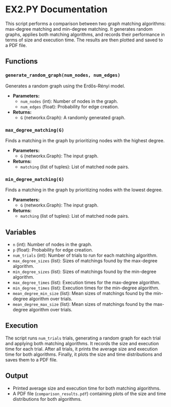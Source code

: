 # EX2.PY Documentation

This script performs a comparison between two graph matching algorithms: max-degree matching and min-degree matching. It generates random graphs, applies both matching algorithms, and records their performance in terms of size and execution time. The results are then plotted and saved to a PDF file.

## Functions

### `generate_random_graph(num_nodes, num_edges)`
Generates a random graph using the Erdős-Rényi model.
- **Parameters:**
    - `num_nodes` (int): Number of nodes in the graph.
    - `num_edges` (float): Probability for edge creation.
- **Returns:**
    - `G` (networkx.Graph): A randomly generated graph.

### `max_degree_matching(G)`
Finds a matching in the graph by prioritizing nodes with the highest degree.
- **Parameters:**
    - `G` (networkx.Graph): The input graph.
- **Returns:**
    - `matching` (list of tuples): List of matched node pairs.

### `min_degree_matching(G)`
Finds a matching in the graph by prioritizing nodes with the lowest degree.
- **Parameters:**
    - `G` (networkx.Graph): The input graph.
- **Returns:**
    - `matching` (list of tuples): List of matched node pairs.

## Variables

- `n` (int): Number of nodes in the graph.
- `p` (float): Probability for edge creation.
- `num_trials` (int): Number of trials to run for each matching algorithm.
- `max_degree_sizes` (list): Sizes of matchings found by the max-degree algorithm.
- `min_degree_sizes` (list): Sizes of matchings found by the min-degree algorithm.
- `max_degree_times` (list): Execution times for the max-degree algorithm.
- `min_degree_times` (list): Execution times for the min-degree algorithm.
- `mean_degree_min_size` (list): Mean sizes of matchings found by the min-degree algorithm over trials.
- `mean_degree_max_size` (list): Mean sizes of matchings found by the max-degree algorithm over trials.

## Execution

The script runs `num_trials` trials, generating a random graph for each trial and applying both matching algorithms. It records the size and execution time for each trial. After all trials, it prints the average size and execution time for both algorithms. Finally, it plots the size and time distributions and saves them to a PDF file.

## Output

- Printed average size and execution time for both matching algorithms.
- A PDF file (`comparison_results.pdf`) containing plots of the size and time distributions for both algorithms.